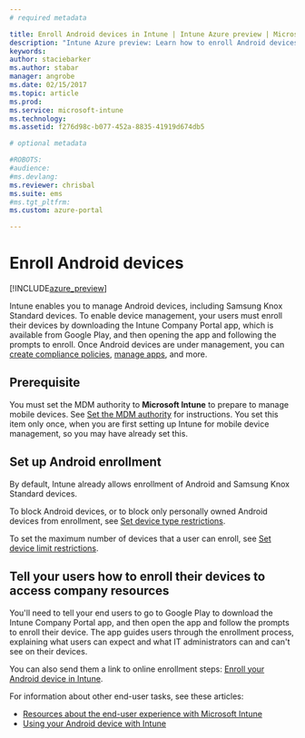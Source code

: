 ```yaml
---
# required metadata

title: Enroll Android devices in Intune | Intune Azure preview | Microsoft Docs
description: "Intune Azure preview: Learn how to enroll Android devices in Intune Azure preview."
keywords:
author: staciebarker
ms.author: stabar
manager: angrobe
ms.date: 02/15/2017
ms.topic: article
ms.prod:
ms.service: microsoft-intune
ms.technology:
ms.assetid: f276d98c-b077-452a-8835-41919d674db5

# optional metadata

#ROBOTS:
#audience:
#ms.devlang:
ms.reviewer: chrisbal
ms.suite: ems
#ms.tgt_pltfrm:
ms.custom: azure-portal

---
```


# Enroll Android devices

[!INCLUDE[azure_preview](../includes/azure_preview.md)]

Intune enables you to manage Android devices, including Samsung Knox Standard devices. To enable device management, your users must enroll their devices by downloading the Intune Company Portal app, which is available from Google Play, and then opening the app and following the prompts to enroll. Once Android devices are under management, you can [create compliance policies](https://docs.microsoft.com/intune-azure/set-device-compliance/create-a-compliance-policy-for-android), [manage apps](https://docs.microsoft.com/intune-azure/manage-apps/what-is-app-management), and more.

## Prerequisite

You must set the MDM authority to **Microsoft Intune** to prepare to manage mobile devices. See [Set the MDM authority](set-mdm-authority.md) for instructions. You set this item only once, when you are first setting up Intune for mobile device management, so you may have already set this. 

## Set up Android enrollment

By default, Intune already allows enrollment of Android and Samsung Knox Standard devices. 

To block Android devices, or to block only personally owned Android devices from enrollment, see [Set device type restrictions](https://docs.microsoft.com/intune-azure/enroll-devices/set-enrollment-restrictions#set-device-type-restrictions). 

To set the maximum number of devices that a user can enroll, see [Set device limit restrictions](https://docs.microsoft.com/intune-azure/enroll-devices/set-enrollment-restrictions#set-device-limit-restrictions).

## Tell your users how to enroll their devices to access company resources

You'll need to tell your end users to go to Google Play to download the Intune Company Portal app, and then open the app and follow the prompts to enroll their device. The app guides users through the enrollment process, explaining what users can expect and what IT administrators can and can't see on their devices.

You can also send them a link to online enrollment steps: [Enroll your Android device in Intune](https://docs.microsoft.com/intune/enduser/enroll-your-device-in-intune-android). 

For information about other end-user tasks, see these articles:

- [Resources about the end-user experience with Microsoft Intune](https://docs.microsoft.com/intune/deploy-use/what-to-tell-your-end-users-about-using-microsoft-intune)
- [Using your Android device with Intune](https://docs.microsoft.com/intune/enduser/using-your-android-device-with-intune)